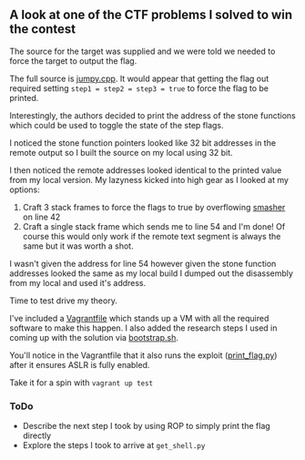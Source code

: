 ## A look at one of the CTF problems I solved to win the contest

The source for the target was supplied and we were told we needed to force the target to output the flag.

The full source is [jumpy.cpp](jumpy.cpp). It would appear that getting the flag out required setting `step1 = step2 = step3 = true` to force the flag to be printed.

Interestingly, the authors decided to print the address of the stone functions which could be used to toggle the state of the step flags.

I noticed the stone function pointers looked like 32 bit addresses in the remote output so I built the source on my local using 32 bit.

I then noticed the remote addresses looked identical to the printed value from my local version.  My lazyness kicked into high gear as I looked at my options:
1. Craft 3 stack frames to force the flags to true by overflowing [smasher](jumpy.cpp#L42) on line 42
1. Craft a single stack frame which sends me to line 54 and I'm done! Of course this would only work if the remote text segment is always the same but it was worth a shot.

I wasn't given the address for line 54 however given the stone function addresses looked the same as my local build I dumped out the disassembly from my local and used it's address.

Time to test drive my theory.

I've included a [Vagrantfile](Vagrantfile) which stands up a VM with all the required software to make this happen.  I also added the research steps I used in coming up with the solution via [bootstrap.sh](bootstrap.sh).

You'll notice in the Vagrantfile that it also runs the exploit ([print_flag.py](print_flag.py)) after it ensures ASLR is fully enabled.

Take it for a spin with `vagrant up test`

### ToDo
* Describe the next step I took by using ROP to simply print the flag directly
* Explore the steps I took to arrive at `get_shell.py`



